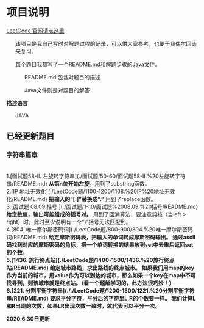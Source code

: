 # 项目说明

[LeetCode 官网请点这里](https://leetcode-cn.com/)
<ul>
    该项目是我自己写时对解题过程的记录，可以供大家参考，也便于我偶尔回头来复习。
</ul>

<ul>
    每个题目我都写了一个README.md和解题步骤的Java文件。
    <ol>
        README.md 包含对题目的描述
    </ol>
    <ol>
         Java文件则是对题目的解答
    </ol>
</ul>

<b>描述语言</b>
<ul>
    JAVA
</ul>
    


## 已经更新题目
<h3>字符串篇章</h3> 
<br>
1.[面试题58-II. 左旋转字符串](./面试题/50-60/面试题58-II.%20左旋转字符串/README.md) <b>从第n位开始左旋</b>。用到了substring函数。
<br>
2.[IP 地址无效化](./LeetCode题/1100-1200/1108.%20IP%20地址无效化/README.md) <b>把输入的“[.]”替换成“.”</b> 用到了replace函数。
<br>
3.[面试题 08.09.括号 ](./面试题/1-10/面试题%2008.09.%20括号/README.md) <b>给定数值，输出可能组成的括号对。</b> 用到了回溯算法，要注意剪枝（当left > right）时，此时至少说明有一个“)”括号无法匹配到。
<br>
4.[804. 唯一摩尔斯密码词](./LeetCode题/800-900/804.%20唯一摩尔斯密码词/README.md) <b>给定摩斯密码表，把输入的单词转成摩斯密码输出。<b> 通过ascll码找到对应的摩斯密码的角标，把一个单词转换的结果放到set中去重后返回set的个数。
<br>
5.[1436. 旅行终点站](./LeetCode题/1400-1500/1436.%20旅行终点站/README.md) <b>给定城市路线，求出路线的终点城市。<b> 如果我们用map的key作为当前的城市，用value作为可以到达的城市，那么如果一个key在map中不可找寻到，则该城市就是终点站。（看一个题解学习的，此方法很巧妙！）
<br>
6.[221. 分割平衡字符串](././LeetCode题/1200-1300/1221.%20分割平衡字符串/README.md) <b>要求平分字符，平分后的字符里L,R的个数要一样。<b> 我们计算L和R出现的次数，如果LR出现次数一致时，就代表可以平分一次。
<br>


2020.6.30日更新
